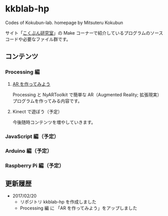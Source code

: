 # kkblab-hp
Codes of Kokubun-lab. homepage by Mitsuteru Kokubun

サイト「[こくぶん研究室](http://www2.aasa.ac.jp/people/mkoku/)」の Make コーナーで紹介しているプログラムのソースコードや必要なファイル群です。

## コンテンツ

### Processing 編

1. [AR を作ってみよう](https://github.com/mkokubun/kkblab-hp/tree/master/processing/ar)

    Processing と NyARToolkit で簡単な AR（Augmented Reality; 拡張現実）プログラムを作ってみる内容です。

2. Kinect で遊ぼう（予定）

    今後随時コンテンツを増やしていきます。

### JavaScript 編（予定）



### Arduino 編（予定）



### Raspberry Pi 編（予定）


## 更新履歴

* 2017/02/20
    * リポジトリ kkblab-hp を作成しました
    * Processing 編 に 「AR を作ってみよう」をアップしました